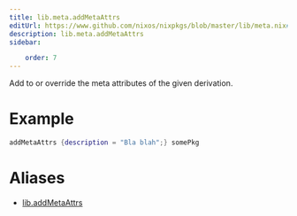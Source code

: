 ```yaml
---
title: lib.meta.addMetaAttrs
editUrl: https://www.github.com/nixos/nixpkgs/blob/master/lib/meta.nix#L21C18
description: lib.meta.addMetaAttrs
sidebar:

    order: 7
---
```


Add to or override the meta attributes of the given
derivation.

# Example

```nix
addMetaAttrs {description = "Bla blah";} somePkg
```


# Aliases

- [lib.addMetaAttrs](/reference/libaddMetaAttrs)


